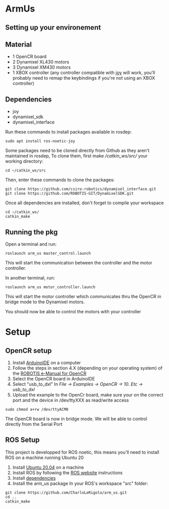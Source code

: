 # ArmUs

## Setting up your environement










## Material
- 1 OpenCR board
- 2 Dynamixel XL430 motors
- 3 Dynamixel XM430 motors
- 1 XBOX controller (any controller compatible with [joy](http://wiki.ros.org/joy) will work, you'll probably need to remap the keybindings if you're not using an XBOX controller)

## Dependencies
- joy
- dynamixel_sdk
- dynamixel_interface

Run these commands to install packages available in rosdep:
```
sudo apt install ros-noetic-joy
```

Some packages need to be cloned directly from Github as they aren't maintained in rosdep,
To clone them, first make */catkin_ws/src/* your working directory:
```
cd ~/catkin_ws/src
```
Then, enter these commands to clone the packages:
```
git clone https://github.com/csiro-robotics/dynamixel_interface.git
git clone https://github.com/ROBOTIS-GIT/DynamixelSDK.git
```
Once all dependencies are installed, don't forget to compile your workspace
```
cd ~/catkin_ws/
catkin_make
```

## Running the pkg
Open a terminal and run:
```
roslaunch arm_us master_control.launch
```
This will start the communication between the controller and the motor controller.

In another terminal, run:
```
roslaunch arm_us motor_controller.launch
```
This will start the motor controller which communicates thru the OpenCR in bridge mode to the Dynamixel motors.

You should now be able to control the motors with your controller

# Setup
## OpenCR setup
1. Install [ArduinoIDE](https://www.arduino.cc/en/software) on a computer
2. Follow the steps in section 4.X (depending on your operating system) of the [ROBOTIS e-Manual for OpenCR](https://emanual.robotis.com/docs/en/parts/controller/opencr10/)
3. Select the OpenCR board in ArduinoIDE
4. Select "usb_to_dxl" In *File -> Examples -> OpenCR -> 10. Etc -> usb_to_dxl*
5. Upload the example to the OpenCr board, make sure your on the correct port and the device in /dev/ttyXXX as read/write access
```
sudo chmod a+rw /dev/ttyACM0
```
The OpenCR board is now in bridge mode. We will be able to control directly from the Serial Port

## ROS Setup
This project is developped for ROS noetic, this means you'll need to install ROS on a machine running Ubuntu 20
1. Install [Ubuntu 20.04](https://releases.ubuntu.com/focal/) on a machine
2. Install ROS by following the [ROS website](https://www.ros.org/blog/getting-started/) instructions
3. Install [dependencies](##Dependencies)
4. Install the arm_us package
In your ROS's workspace "src" folder:
``` 
git clone https://github.com/CharloLeRigolo/arm_us.git
cd ..
catkin_make
```
